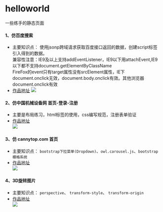 # helloworld
一些练手的静态页面

#### 1、仿百度搜索<br>
* 主要知识点： 使用jsonp跨域请求获取百度接口返回的数据，创建script标签引入得到的数据。<br>
兼容性注意：IE9及以上支持addEventListener，IE9以下用attachEvent,IE9以下都不支持document.getElementByClassName<br>
FireFox的event只有target属性没有srcElement属性，IE下document.onclick无效，document.body.onclick有效。其他浏览器document.onclick有效<br>
* [作品地址](https://littelfei.github.io/helloworld/baidu.html)
![](https://littelfei.github.io/helloworld/image/baidu.png)<br>

#### 2、仿中国机械设备网 首页-登录-注册<br>
* 主要是布局练习，html标签的使用，css编写规范，注册表单验证<br>
* [作品地址](https://littelfei.github.io/helloworld/cnjxsb/index.html)<br>
![](https://littelfei.github.io/helloworld/image/cnjxsb.png)<br>

#### 3、仿 cannytop.com 首页 <br>
* 主要知识点： `bootstrap下拉菜单(Dropdown)`、`owl.carousel.js`、`bootstrap栅格系统`<br>
* [作品地址](https://littelfei.github.io/helloworld/cannytop/index.html)<br>
![](https://littelfei.github.io/helloworld/image/cannytop.png)<br>

#### 4、3D旋转图片<br>
* 主要知识点： `perspective`、 `transform-style`、 `transform-origin`<br>
* [作品地址](https://littelfei.github.io/helloworld/3drotate.html)<br>
![](https://littelfei.github.io/helloworld/image/3drotate.png)<br>
